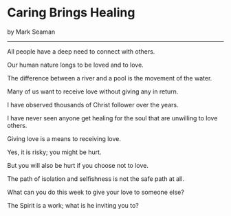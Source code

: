 # Caring Brings Healing

by Mark Seaman

---

All people have a deep need to connect with others.

Our human nature longs to be loved and to love.

The difference between a river and a pool is the movement of the water.

Many of us want to receive love without giving any in return.

I have observed thousands of Christ follower over the years.

I have never seen anyone get healing for the soul that are unwilling to love others.

Giving love is a means to receiving love.

Yes, it is risky; you might be hurt.

But you will also be hurt if you choose not to love.

The path of isolation and selfishness is not the safe path at all.

What can you do this week to give your love to someone else?

The Spirit is a work; what is he inviting you to?


